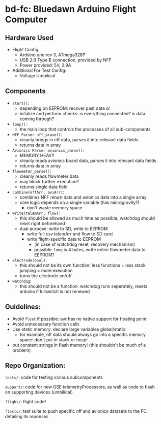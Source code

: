 # bd-fc: Bluedawn Arduino Flight Computer

## Hardware Used

- Flight Config:
  - Arduino uno rev 3, ATmega328P
  - USB 2.0 Type B connection, provided by NFF
  - Power provided: 5V, 0.9A
- Additional For Test Config:
  - Voltage Umbilical
  
## Components

- `start()`:
  - depending on EEPROM: recover past data or
  - initalize and perform checks: is everything connected? is data coming through?
- `loop()`:
  - the main loop that controls the processes of all sub-components
- `NFF Parser nff_prase()`:
  - cleanly brings in nff data, parses it into relevant data fields
  - returns data in array
- `Avionics Parser avionics_parse()`:
  - MEMORY HEAVY
  - cleanly reads avionics board data, parses it into relevant data fields
  - returns data in array
- `flowmeter_parse()`:
  - cleanly reads flowmeter data
  - may block further execution?
  - returns single data field
- `combine(nffArr, aviArr)`:
  - combines NFF return data and avionics data into a single array
  - core logic depends on a single variable (has microgravity?) 
    - don't waste memory space
- `write(telemArr, flow)`:
  - this should be allowed as much time as possible; watchdog should reset right beforehand
  - dual purpose: write to SD, write to EEPROM
    - write full csv telemArr and flow to SD card
    - write flight-specific data to EEPROM
      - (in case of watchdog reset, recovery mechanism)
      - possible: `long` is 4 bytes, write entire flowmeter data to EEPROM?
- `electrode(bool)`:
  - this should not be its own function: less functions = less stack jumping = more execution
  - turns the electrode on/off
- `watchdog`:
  - this should not be a function: watchdog runs seperately, resets arduino if killswitch is not renewed
  
## Guidelines:

- Avoid `float` if possible: avr has no native support for floating point
- Avoid unnecessary function calls
- Use static memory: declare large variables global/static:
  - for example, nff data should always go into a specific memory space: don't put in stack or heap!
- put constant strings in flash memory! (this shouldn't be much of a problem)

## Repo Organization:

`tests/`: code for testing various subcomponents

`support/`: code for new GSE telemetryProcessors, as well as code to flash on supporting devices (umbilical)

`flight/`: flight code!

`ftests/`: test suite to push specific nff and avionics datasets to the FC, detailing its reponses
